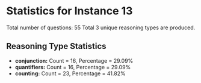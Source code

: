 # Statistics for Instance 13
Total number of questions: 55
Total 3 unique reasoning types are produced.
## Reasoning Type Statistics
- **conjunction:** Count = 16, Percentage = 29.09%
- **quantifiers:** Count = 16, Percentage = 29.09%
- **counting:** Count = 23, Percentage = 41.82%
